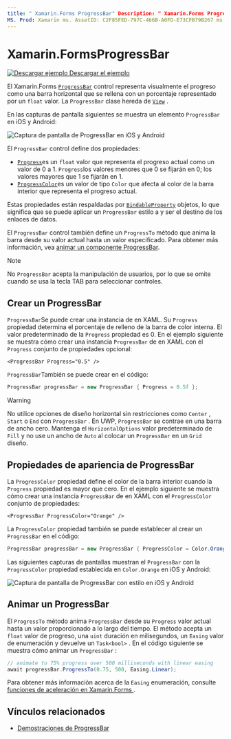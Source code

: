 ```yaml
---
title: " Xamarin.Forms ProgressBar" Description: " Xamarin.Forms ProgressBar es un control que representa visualmente el progreso como una barra horizontal que se rellena en función de una propiedad float".
MS. Prod: Xamarin ms. AssetID: C2F85FED-797C-466B-A0FD-E73CFB79B267 ms. Technology: Xamarin-Forms Author: profexorgeek ms. Author: jusjohns ms. Date: 07/09/2019 no-LOC: [ Xamarin.Forms , Xamarin.Essentials ]
---
```


# <a name="xamarinforms-progressbar"></a>Xamarin.FormsProgressBar
[![Descargar ejemplo](~/media/shared/download.png) Descargar el ejemplo](https://docs.microsoft.com/samples/xamarin/xamarin-forms-samples/userinterface-progressbardemos/)

El Xamarin.Forms [`ProgressBar`](xref:Xamarin.Forms.ProgressBar) control representa visualmente el progreso como una barra horizontal que se rellena con un porcentaje representado por un `float` valor. La `ProgressBar` clase hereda de [`View`](xref:Xamarin.Forms.View) .

En las capturas de pantalla siguientes se muestra un elemento `ProgressBar` en iOS y Android:

![Captura de pantalla de ProgressBar en iOS y Android](progressbar-images/progressbars-default.png "ProgressBar en iOS y Android")

El `ProgressBar` control define dos propiedades:

* [`Progress`](xref:Xamarin.Forms.ProgressBar.Progress)es un `float` valor que representa el progreso actual como un valor de 0 a 1. `Progress`los valores menores que 0 se fijarán en 0; los valores mayores que 1 se fijarán en 1.
* [`ProgressColor`](xref:Xamarin.Forms.ProgressBar.ProgressColor)es un valor de tipo `Color` que afecta al color de la barra interior que representa el progreso actual.

Estas propiedades están respaldadas por [`BindableProperty`](xref:Xamarin.Forms.BindableProperty) objetos, lo que significa que se puede aplicar un `ProgressBar` estilo a y ser el destino de los enlaces de datos.

El `ProgressBar` control también define un `ProgressTo` método que anima la barra desde su valor actual hasta un valor especificado. Para obtener más información, vea [animar un componente ProgressBar](#animate-a-progressbar).

> [!NOTE]
> No `ProgressBar` acepta la manipulación de usuarios, por lo que se omite cuando se usa la tecla TAB para seleccionar controles.

## <a name="create-a-progressbar"></a>Crear un ProgressBar

`ProgressBar`Se puede crear una instancia de en XAML. Su `Progress` propiedad determina el porcentaje de relleno de la barra de color interna. El valor predeterminado de la `Progress` propiedad es 0. En el ejemplo siguiente se muestra cómo crear una instancia `ProgressBar` de en XAML con el `Progress` conjunto de propiedades opcional:

```xaml
<ProgressBar Progress="0.5" />
```

`ProgressBar`También se puede crear en el código:

```csharp
ProgressBar progressBar = new ProgressBar { Progress = 0.5f };
```

> [!WARNING]
> No utilice opciones de diseño horizontal sin restricciones como `Center` , `Start` o `End` con `ProgressBar` . En UWP, `ProgressBar` se contrae en una barra de ancho cero. Mantenga el `HorizontalOptions` valor predeterminado de `Fill` y no use un ancho de `Auto` al colocar un `ProgressBar` en un `Grid` diseño.

## <a name="progressbar-appearance-properties"></a>Propiedades de apariencia de ProgressBar

La `ProgressColor` propiedad define el color de la barra interior cuando la `Progress` propiedad es mayor que cero. En el ejemplo siguiente se muestra cómo crear una instancia `ProgressBar` de en XAML con el `ProgressColor` conjunto de propiedades:

```xaml
<ProgressBar ProgressColor="Orange" />
```

La `ProgressColor` propiedad también se puede establecer al crear un `ProgressBar` en el código:

```csharp
ProgressBar progressBar = new ProgressBar { ProgressColor = Color.Orange };
```

Las siguientes capturas de pantallas muestran el `ProgressBar` con la `ProgressColor` propiedad establecida en `Color.Orange` en iOS y Android:

![Captura de pantalla de ProgressBar con estilo en iOS y Android](progressbar-images/progressbars-styled.png "ProgressBar con estilo en iOS y Android")

## <a name="animate-a-progressbar"></a>Animar un ProgressBar

El `ProgressTo` método anima `ProgressBar` desde su `Progress` valor actual hasta un valor proporcionado a lo largo del tiempo. El método acepta un `float` valor de progreso, una `uint` duración en milisegundos, un `Easing` valor de enumeración y devuelve un `Task<bool>` . En el código siguiente se muestra cómo animar un `ProgressBar` :

```csharp
// animate to 75% progress over 500 milliseconds with linear easing
await progressBar.ProgressTo(0.75, 500, Easing.Linear);
```

Para obtener más información acerca de la `Easing` enumeración, consulte [funciones de aceleración en Xamarin.Forms ](~/xamarin-forms/user-interface/animation/easing.md).

## <a name="related-links"></a>Vínculos relacionados

* [Demostraciones de ProgressBar](https://docs.microsoft.com/samples/xamarin/xamarin-forms-samples/userinterface-progressbardemos/)
